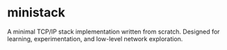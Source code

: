 # ministack
A minimal TCP/IP stack implementation written from scratch. Designed for learning, experimentation, and low-level network exploration.
